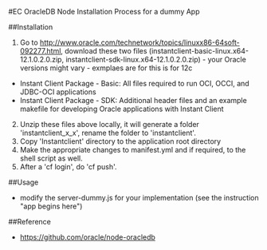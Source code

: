 #EC OracleDB Node Installation Process for a dummy App

##Installation
1. Go to http://www.oracle.com/technetwork/topics/linuxx86-64soft-092277.html, download these two files (instantclient-basic-linux.x64-12.1.0.2.0.zip, instantclient-sdk-linux.x64-12.1.0.2.0.zip) - your Oracle versions might vary - exmplaes are for this is for 12c
  * Instant Client Package - Basic: All files required to run OCI, OCCI, and JDBC-OCI applications 
  * Instant Client Package - SDK: Additional header files and an example makefile for developing Oracle applications with Instant Client
2. Unzip these files above locally, it will generate a folder 'instantclient_x_x', rename the folder to 'instantclient'.
3. Copy 'Instantclient' directory to the application root directory
4. Make the appropriate changes to manifest.yml and if required, to the shell script as well.
5. After a 'cf login', do 'cf push'.

##Usage
* modify the server-dummy.js for your implementation (see the instruction "app begins here")

##Reference
* https://github.com/oracle/node-oracledb
